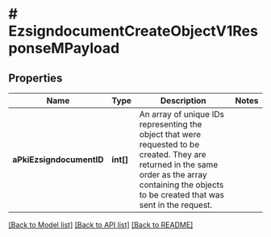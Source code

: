 # # EzsigndocumentCreateObjectV1ResponseMPayload

## Properties

Name | Type | Description | Notes
------------ | ------------- | ------------- | -------------
**aPkiEzsigndocumentID** | **int[]** | An array of unique IDs representing the object that were requested to be created.  They are returned in the same order as the array containing the objects to be created that was sent in the request. | 

[[Back to Model list]](../../README.md#documentation-for-models) [[Back to API list]](../../README.md#documentation-for-api-endpoints) [[Back to README]](../../README.md)


